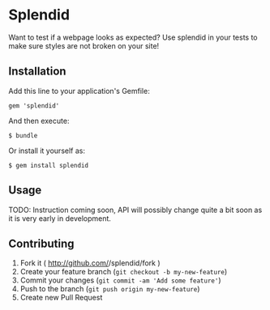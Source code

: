 # Splendid

Want to test if a webpage looks as expected? Use splendid in your tests to make sure styles are not broken on your site!

## Installation

Add this line to your application's Gemfile:

    gem 'splendid'

And then execute:

    $ bundle

Or install it yourself as:

    $ gem install splendid

## Usage

TODO: Instruction coming soon, API will possibly change quite a bit soon as it is very early in development.

## Contributing

1. Fork it ( http://github.com/<my-github-username>/splendid/fork )
2. Create your feature branch (`git checkout -b my-new-feature`)
3. Commit your changes (`git commit -am 'Add some feature'`)
4. Push to the branch (`git push origin my-new-feature`)
5. Create new Pull Request
